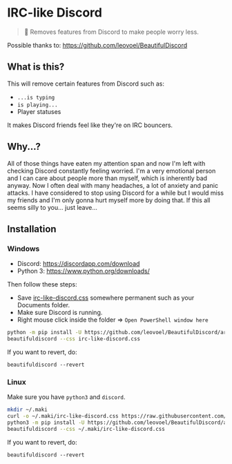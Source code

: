 # IRC-like Discord
> 💬 Removes features from Discord to make people worry less.

Possible thanks to: https://github.com/leovoel/BeautifulDiscord

## What is this?

This will remove certain features from Discord such as:

- `...is typing`
- `is playing...`
- Player statuses

It makes Discord friends feel like they're on IRC bouncers.

## Why...?

All of those things have eaten my attention span and now I'm left with checking Discord constantly feeling worried. I'm a very emotional person and I can care about people more than myself, which is inherently bad anyway. Now I often deal with many headaches, a lot of anxiety and panic attacks. I have considered to stop using Discord for a while but I would miss my friends and I'm only gonna hurt myself more by doing that. If this all seems silly to you... just leave...

## Installation

### Windows

- Discord: https://discordapp.com/download
- Python 3: https://www.python.org/downloads/

Then follow these steps:

- Save [irc-like-discord.css](https://raw.githubusercontent.com/makitsune/irc-like-discord/master/irc-like-discord.css) somewhere permanent such as your Documents folder.
- Make sure Discord is running.
- Right mouse click inside the folder => `Open PowerShell window here`
```sh
python -m pip install -U https://github.com/leovoel/BeautifulDiscord/archive/master.zip
beautifuldiscord --css irc-like-discord.css
```
If you want to revert, do:
```
beautifuldiscord --revert
```

### Linux

Make sure you have `python3` and `discord`. 

```sh
mkdir ~/.maki
curl -o ~/.maki/irc-like-discord.css https://raw.githubusercontent.com/makitsune/irc-like-discord/master/irc-like-discord.css
python3 -m pip install -U https://github.com/leovoel/BeautifulDiscord/archive/master.zip
beautifuldiscord --css ~/.maki/irc-like-discord.css
```

If you want to revert, do:
```
beautifuldiscord --revert
```
